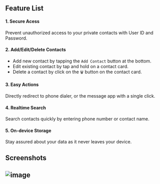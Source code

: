 ## Feature List
#### 1. Secure Acess
Prevent unauthorized access to your private contacts with User ID and Password.
#### 2. Add/Edit/Delete Contacts
  - Add new contact by tapping the `Add Contact` button at the bottom.
  - Edit existing contact by tap and hold on a contact card.
  - Delete a contact by click on the `🗑️` button on the contact card.
#### 3. Easy Actions
Directly redirect to phone dialer, or the message app with a single click.
#### 4. Realtime Search
Search contacts quickly by entering phone number or contact name.
#### 5. On-device Storage
Stay assured about your data as it never leaves your device.

## Screenshots
![image](https://github.com/user-attachments/assets/27b1c8fa-a549-4733-b28d-e2afa1b3b1c9)
---
